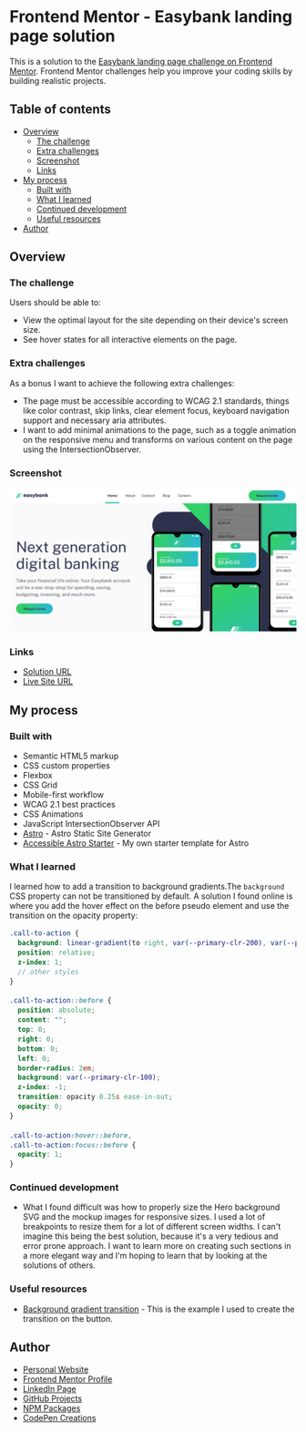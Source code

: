 # Frontend Mentor - Easybank landing page solution

This is a solution to the [Easybank landing page challenge on Frontend Mentor](https://www.frontendmentor.io/challenges/easybank-landing-page-WaUhkoDN). Frontend Mentor challenges help you improve your coding skills by building realistic projects. 

## Table of contents

- [Overview](#overview)
  - [The challenge](#the-challenge)
  - [Extra challenges](#extra-challenges)
  - [Screenshot](#screenshot)
  - [Links](#links)
- [My process](#my-process)
  - [Built with](#built-with)
  - [What I learned](#what-i-learned)
  - [Continued development](#continued-development)
  - [Useful resources](#useful-resources)
- [Author](#author)

## Overview

### The challenge

Users should be able to:

- View the optimal layout for the site depending on their device's screen size.
- See hover states for all interactive elements on the page.

### Extra challenges

As a bonus I want to achieve the following extra challenges:

- The page must be accessible according to WCAG 2.1 standards, things like color contrast, skip links, clear element focus, keyboard navigation support and necessary aria attributes.
- I want to add minimal animations to the page, such as a toggle animation on the responsive menu and transforms on various content on the page using the IntersectionObserver.

### Screenshot

![](./public/assets/social-image-preview.png)

### Links

- [Solution URL](https://www.frontendmentor.io/solutions/astro-static-site-builder-wcag-accessibility-and-intersectoinobserver-vvRI73kFt)
- [Live Site URL](https://markteekman.github.io/easybank-landing-page/)

## My process

### Built with

- Semantic HTML5 markup
- CSS custom properties
- Flexbox
- CSS Grid
- Mobile-first workflow
- WCAG 2.1 best practices
- CSS Animations
- JavaScript IntersectionObserver API
- [Astro](https://astro.build) - Astro Static Site Generator
- [Accessible Astro Starter](https://github.com/markteekman/accessible-astro-starter) - My own starter template for Astro

### What I learned

I learned how to add a transition to background gradients.The `background` CSS property can not be transitioned by default. A solution I found online is where you add the hover effect on the before pseudo element and use the transition on the opacity property:

```scss
.call-to-action {
  background: linear-gradient(to right, var(--primary-clr-200), var(--primary-clr-300));
  position: relative;
  z-index: 1;
  // other styles
}

.call-to-action::before {
  position: absolute;
  content: "";
  top: 0;
  right: 0;
  bottom: 0;
  left: 0;
  border-radius: 2em;
  background: var(--primary-clr-100);
  z-index: -1;
  transition: opacity 0.25s ease-in-out;
  opacity: 0;
}

.call-to-action:hover::before,
.call-to-action:focus::before {
  opacity: 1;
}
```

### Continued development

- What I found difficult was how to properly size the Hero background SVG and the mockup images for responsive sizes. I used a lot of breakpoints to resize them for a lot of different screen widths. I can't imagine this being the best solution, because it's a very tedious and error prone approach. I want to learn more on creating such sections in a more elegant way and I'm hoping to learn that by looking at the solutions of others.

### Useful resources

- [Background gradient transition](https://keithjgrant.com/posts/2017/07/transitioning-gradients/) - This is the example I used to create the transition on the button.

## Author

- [Personal Website](https://www.markteekman.nl)
- [Frontend Mentor Profile](https://www.frontendmentor.io/profile/markteekman)
- [LinkedIn Page](https://nl.linkedin.com/in/markteekman)
- [GitHub Projects](https://github.com/markteekman)
- [NPM Packages](https://www.npmjs.com/~markteekman)
- [CodePen Creations](https://codepen.io/markteekman)
